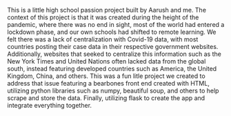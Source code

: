 This is a little high school passion project built by Aarush and me. The context of this project is that it was created during the height of the pandemic, where there was no end in sight, most of the world had entered a lockdown phase, and our own schools had shifted to remote learning. We felt there was a lack of centralization with Covid-19 data, with most countries posting their case data in their respective government websites. Additionally, websites that seeked to centralize this information such as the New York Times and United Nations often lacked data from the global south, instead featuring developed countries such as America, the United Kingdom, China, and others.
This was a fun litle project we created to address that issue featuring a bearbones front end created with HTML, utilizing python libraries such as numpy, beautiful soup, and others to help scrape and store the data. Finally, utilizing flask to create the app and integrate everything together. 
